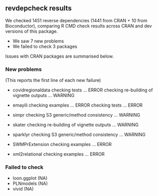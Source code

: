 ## revdepcheck results

We checked 1451 reverse dependencies (1441 from CRAN + 10 from Bioconductor), comparing R CMD check results across CRAN and dev versions of this package.

 * We saw 7 new problems
 * We failed to check 3 packages

Issues with CRAN packages are summarised below.

### New problems
(This reports the first line of each new failure)

* covidregionaldata
  checking tests ... ERROR
  checking re-building of vignette outputs ... WARNING

* emayili
  checking examples ... ERROR
  checking tests ... ERROR

* simpr
  checking S3 generic/method consistency ... WARNING

* skater
  checking re-building of vignette outputs ... WARNING

* sparklyr
  checking S3 generic/method consistency ... WARNING

* SWMPrExtension
  checking examples ... ERROR

* xml2relational
  checking examples ... ERROR

### Failed to check

* loon.ggplot (NA)
* PLNmodels   (NA)
* vivid       (NA)
